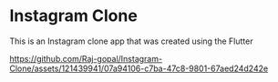 # Instagram Clone
 This is an Instagram clone app that was created using the Flutter


https://github.com/Raj-gopal/Instagram-Clone/assets/121439941/07a94106-c7ba-47c8-9801-67aed24d242e


